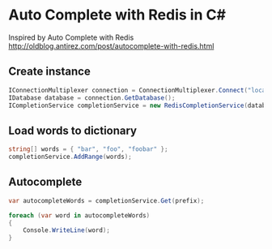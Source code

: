 # Auto Complete with Redis in C#

Inspired by Auto Complete with Redis
http://oldblog.antirez.com/post/autocomplete-with-redis.html


## Create instance
~~~ csharp
IConnectionMultiplexer connection = ConnectionMultiplexer.Connect("localhost");
IDatabase database = connection.GetDatabase();
ICompletionService completionService = new RedisCompletionService(database);
~~~

## Load words to dictionary
~~~ csharp
string[] words = { "bar", "foo", "foobar" };
completionService.AddRange(words);
~~~

## Autocomplete 
~~~ csharp
var autocompleteWords = completionService.Get(prefix);

foreach (var word in autocompleteWords)
{
    Console.WriteLine(word);
}
~~~
